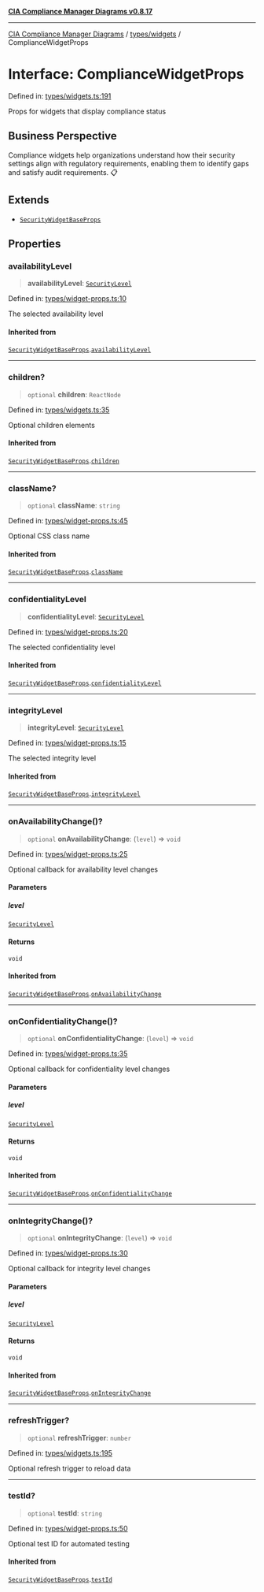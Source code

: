 [**CIA Compliance Manager Diagrams v0.8.17**](../../../README.md)

***

[CIA Compliance Manager Diagrams](../../../modules.md) / [types/widgets](../README.md) / ComplianceWidgetProps

# Interface: ComplianceWidgetProps

Defined in: [types/widgets.ts:191](https://github.com/Hack23/cia-compliance-manager/blob/6a2219920f4c187f7eafa3e355e36b35c9c19248/src/types/widgets.ts#L191)

Props for widgets that display compliance status

## Business Perspective

Compliance widgets help organizations understand how their security settings
align with regulatory requirements, enabling them to identify gaps and
satisfy audit requirements. 📋

## Extends

- [`SecurityWidgetBaseProps`](SecurityWidgetBaseProps.md)

## Properties

### availabilityLevel

> **availabilityLevel**: [`SecurityLevel`](../../cia/type-aliases/SecurityLevel.md)

Defined in: [types/widget-props.ts:10](https://github.com/Hack23/cia-compliance-manager/blob/6a2219920f4c187f7eafa3e355e36b35c9c19248/src/types/widget-props.ts#L10)

The selected availability level

#### Inherited from

[`SecurityWidgetBaseProps`](SecurityWidgetBaseProps.md).[`availabilityLevel`](SecurityWidgetBaseProps.md#availabilitylevel)

***

### children?

> `optional` **children**: `ReactNode`

Defined in: [types/widgets.ts:35](https://github.com/Hack23/cia-compliance-manager/blob/6a2219920f4c187f7eafa3e355e36b35c9c19248/src/types/widgets.ts#L35)

Optional children elements

#### Inherited from

[`SecurityWidgetBaseProps`](SecurityWidgetBaseProps.md).[`children`](SecurityWidgetBaseProps.md#children)

***

### className?

> `optional` **className**: `string`

Defined in: [types/widget-props.ts:45](https://github.com/Hack23/cia-compliance-manager/blob/6a2219920f4c187f7eafa3e355e36b35c9c19248/src/types/widget-props.ts#L45)

Optional CSS class name

#### Inherited from

[`SecurityWidgetBaseProps`](SecurityWidgetBaseProps.md).[`className`](SecurityWidgetBaseProps.md#classname)

***

### confidentialityLevel

> **confidentialityLevel**: [`SecurityLevel`](../../cia/type-aliases/SecurityLevel.md)

Defined in: [types/widget-props.ts:20](https://github.com/Hack23/cia-compliance-manager/blob/6a2219920f4c187f7eafa3e355e36b35c9c19248/src/types/widget-props.ts#L20)

The selected confidentiality level

#### Inherited from

[`SecurityWidgetBaseProps`](SecurityWidgetBaseProps.md).[`confidentialityLevel`](SecurityWidgetBaseProps.md#confidentialitylevel)

***

### integrityLevel

> **integrityLevel**: [`SecurityLevel`](../../cia/type-aliases/SecurityLevel.md)

Defined in: [types/widget-props.ts:15](https://github.com/Hack23/cia-compliance-manager/blob/6a2219920f4c187f7eafa3e355e36b35c9c19248/src/types/widget-props.ts#L15)

The selected integrity level

#### Inherited from

[`SecurityWidgetBaseProps`](SecurityWidgetBaseProps.md).[`integrityLevel`](SecurityWidgetBaseProps.md#integritylevel)

***

### onAvailabilityChange()?

> `optional` **onAvailabilityChange**: (`level`) => `void`

Defined in: [types/widget-props.ts:25](https://github.com/Hack23/cia-compliance-manager/blob/6a2219920f4c187f7eafa3e355e36b35c9c19248/src/types/widget-props.ts#L25)

Optional callback for availability level changes

#### Parameters

##### level

[`SecurityLevel`](../../cia/type-aliases/SecurityLevel.md)

#### Returns

`void`

#### Inherited from

[`SecurityWidgetBaseProps`](SecurityWidgetBaseProps.md).[`onAvailabilityChange`](SecurityWidgetBaseProps.md#onavailabilitychange)

***

### onConfidentialityChange()?

> `optional` **onConfidentialityChange**: (`level`) => `void`

Defined in: [types/widget-props.ts:35](https://github.com/Hack23/cia-compliance-manager/blob/6a2219920f4c187f7eafa3e355e36b35c9c19248/src/types/widget-props.ts#L35)

Optional callback for confidentiality level changes

#### Parameters

##### level

[`SecurityLevel`](../../cia/type-aliases/SecurityLevel.md)

#### Returns

`void`

#### Inherited from

[`SecurityWidgetBaseProps`](SecurityWidgetBaseProps.md).[`onConfidentialityChange`](SecurityWidgetBaseProps.md#onconfidentialitychange)

***

### onIntegrityChange()?

> `optional` **onIntegrityChange**: (`level`) => `void`

Defined in: [types/widget-props.ts:30](https://github.com/Hack23/cia-compliance-manager/blob/6a2219920f4c187f7eafa3e355e36b35c9c19248/src/types/widget-props.ts#L30)

Optional callback for integrity level changes

#### Parameters

##### level

[`SecurityLevel`](../../cia/type-aliases/SecurityLevel.md)

#### Returns

`void`

#### Inherited from

[`SecurityWidgetBaseProps`](SecurityWidgetBaseProps.md).[`onIntegrityChange`](SecurityWidgetBaseProps.md#onintegritychange)

***

### refreshTrigger?

> `optional` **refreshTrigger**: `number`

Defined in: [types/widgets.ts:195](https://github.com/Hack23/cia-compliance-manager/blob/6a2219920f4c187f7eafa3e355e36b35c9c19248/src/types/widgets.ts#L195)

Optional refresh trigger to reload data

***

### testId?

> `optional` **testId**: `string`

Defined in: [types/widget-props.ts:50](https://github.com/Hack23/cia-compliance-manager/blob/6a2219920f4c187f7eafa3e355e36b35c9c19248/src/types/widget-props.ts#L50)

Optional test ID for automated testing

#### Inherited from

[`SecurityWidgetBaseProps`](SecurityWidgetBaseProps.md).[`testId`](SecurityWidgetBaseProps.md#testid)
